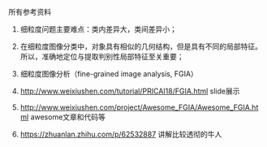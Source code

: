 所有参考资料

1. 细粒度问题主要难点：类内差异大，类间差异小；

2. 在细粒度图像分类中，对象具有相似的几何结构，但是具有不同的局部特征。所以，准确地定位与提取判别性局部特征至关重要；

3. 细粒度图像分析（fine-grained image analysis, FGIA）

4. http://www.weixiushen.com/tutorial/PRICAI18/FGIA.html slide展示

5. http://www.weixiushen.com/project/Awesome_FGIA/Awesome_FGIA.html awesome文章和代码等

6. https://zhuanlan.zhihu.com/p/62532887 讲解比较透彻的牛人
